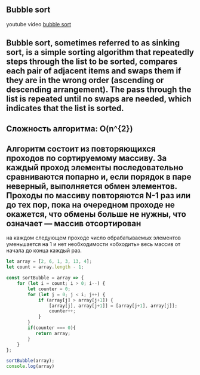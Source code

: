 ## Bubble sort

youtube video [bubble sort](https://www.youtube.com/watch?v=Cq7SMsQBEUw)

Bubble sort, sometimes referred to as sinking sort, is a simple sorting algorithm that repeatedly steps through the list to be sorted, compares each pair of adjacent items and swaps them if they are in the wrong order (ascending or descending arrangement). The pass through the list is repeated until no swaps are needed, which indicates that the list is sorted.
-----------------------------------------------------------------------------

Сложность алгоритма: O(n^{2})
-----------------------------------------------------------------------------
Алгоритм состоит из повторяющихся проходов по сортируемому массиву. 
За каждый проход элементы последовательно сравниваются попарно и, если порядок 
в паре неверный, выполняется обмен элементов. Проходы по массиву повторяются 
N-1 раз или до тех пор, пока на очередном проходе не окажется, 
что обмены больше не нужны, что означает — массив отсортирован
---------------------------------------------------------------------------
на каждом следующем проходе число обрабатываемых элементов уменьшается на 1 
и нет необходимости «обходить» весь массив от начала до конца каждый раз.

```js
let array = [2, 6, 1, 3, 13, 4];
let count = array.length - 1;

const sortBubble = array => {
    for (let i = count; i > 0; i--) {  
        let counter = 0;
        for (let j = 0; j < i; j++) {
            if (array[j] > array[j+1]) {
                [array[j], array[j+1]] = [array[j+1], array[j]];
                counter++;
            }
        }  
        if(counter === 0){
           return array;
        } 
    }
};

sortBubble(array);
console.log(array)
```
